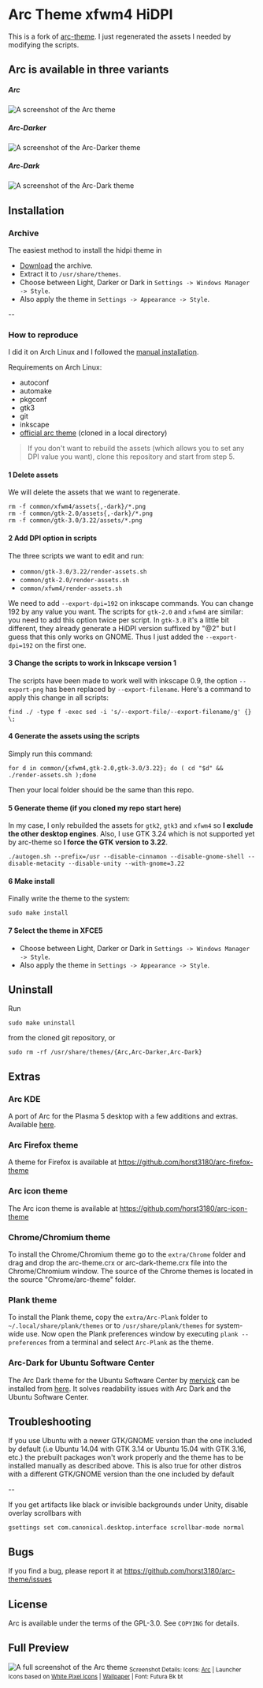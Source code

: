 # Arc Theme xfwm4 HiDPI

This is a fork of [arc-theme](https://github.com/horst3180/arc-theme). I just regenerated the assets I needed by modifying the scripts.

## Arc is available in three variants 

##### Arc

![A screenshot of the Arc theme](http://i.imgur.com/Ph5ObOa.png)

##### Arc-Darker

![A screenshot of the Arc-Darker theme](http://i.imgur.com/NC6dqyl.png)

##### Arc-Dark

![A screenshot of the Arc-Dark theme](http://i.imgur.com/5AGlCnA.png)

## Installation

### Archive

The easiest method to install the hidpi theme in

* [Download](https://sourceforge.net/projects/arc-xfwm4-hidpi/files/arc-theme-xfwm4-hidpi.tar.gz/download) the archive.
* Extract it to `/usr/share/themes`.
* Choose between Light, Darker or Dark in `Settings -> Windows Manager -> Style`.
* Also apply the theme in `Settings -> Appearance -> Style`.

--

### How to reproduce

I did it on Arch Linux and I followed the [manual installation](https://github.com/horst3180/arc-theme#manual-installation).

Requirements on Arch Linux:
* autoconf
* automake
* pkgconf
* gtk3
* git
* inkscape
* [official arc theme](https://github.com/horst3180/arc-theme) (cloned in a local directory)

> If you don't want to rebuild the assets (which allows you to set any DPI value you want), clone this repository and start from step 5.

#### 1 Delete assets

We will delete the assets that we want to regenerate.

```
rm -f common/xfwm4/assets{,-dark}/*.png
rm -f common/gtk-2.0/assets{,-dark}/*.png
rm -f common/gtk-3.0/3.22/assets/*.png
```

#### 2 Add DPI option in scripts

The three scripts we want to edit and run:
* `common/gtk-3.0/3.22/render-assets.sh`
* `common/gtk-2.0/render-assets.sh`
* `common/xfwm4/render-assets.sh`

We need to add `--export-dpi=192` on inkscape commands. You can change 192 by any value you want. The scripts for `gtk-2.0` and `xfwm4` are similar: you need to add this option twice per script. In `gtk-3.0` it's a little bit different, they already generate a HiDPI version suffixed by "@2" but I guess that this only works on GNOME. Thus I just added the `--export-dpi=192` on the first one.

#### 3 Change the scripts to work in Inkscape version 1

The scripts have been made to work well with inkscape 0.9, the option `--export-png` has been replaced by `--export-filename`. Here's a command to apply this change in all scripts:

```
find ./ -type f -exec sed -i 's/--export-file/--export-filename/g' {} \;
```

#### 4 Generate the assets using the scripts

Simply run this command:

```
for d in common/{xfwm4,gtk-2.0,gtk-3.0/3.22}; do ( cd "$d" && ./render-assets.sh );done
```

Then your local folder should be the same than this repo.

#### 5 Generate theme (if you cloned my repo start here)

In my case, I only rebuilded the assets for `gtk2`, `gtk3` and `xfwm4` so **I exclude the other desktop engines**. Also, I use GTK 3.24 which is not supported yet by arc-theme so **I force the GTK version to 3.22**.

```
./autogen.sh --prefix=/usr --disable-cinnamon --disable-gnome-shell --disable-metacity --disable-unity --with-gnome=3.22
```

#### 6 Make install

Finally write the theme to the system:
```
sudo make install
```

#### 7 Select the theme in XFCE5
* Choose between Light, Darker or Dark in `Settings -> Windows Manager -> Style`.
* Also apply the theme in `Settings -> Appearance -> Style`.

## Uninstall

Run

    sudo make uninstall

from the cloned git repository, or

    sudo rm -rf /usr/share/themes/{Arc,Arc-Darker,Arc-Dark}

## Extras

### Arc KDE
A port of Arc for the Plasma 5 desktop with a few additions and extras. Available [here](https://github.com/PapirusDevelopmentTeam/arc-kde).

### Arc Firefox theme
A theme for Firefox is available at https://github.com/horst3180/arc-firefox-theme

### Arc icon theme
The Arc icon theme is available at https://github.com/horst3180/arc-icon-theme

### Chrome/Chromium theme
To install the Chrome/Chromium theme go to the `extra/Chrome` folder and drag and drop the arc-theme.crx or arc-dark-theme.crx file into the Chrome/Chromium window. The source of the Chrome themes is located in the source "Chrome/arc-theme" folder.

### Plank theme
To install the Plank theme, copy the `extra/Arc-Plank` folder to `~/.local/share/plank/themes` or to `/usr/share/plank/themes` for system-wide use.
Now open the Plank preferences window by executing `plank --preferences` from a terminal and select `Arc-Plank` as the theme.

### Arc-Dark for Ubuntu Software Center
The Arc Dark theme for the Ubuntu Software Center by [mervick](https://github.com/mervick) can be installed from [here](https://github.com/mervick/arc-dark-software-center). It solves readability issues with Arc Dark and the Ubuntu Software Center.

## Troubleshooting

If you use Ubuntu with a newer GTK/GNOME version than the one included by default (i.e Ubuntu 14.04 with GTK 3.14 or Ubuntu 15.04 with GTK 3.16, etc.) the prebuilt packages won't work properly and the theme has to be installed manually as described above.
This is also true for other distros with a different GTK/GNOME version than the one included by default

--

If you get artifacts like black or invisible backgrounds under Unity, disable overlay scrollbars with

    gsettings set com.canonical.desktop.interface scrollbar-mode normal


## Bugs
If you find a bug, please report it at https://github.com/horst3180/arc-theme/issues

## License
Arc is available under the terms of the GPL-3.0. See `COPYING` for details.

## Full Preview
![A full screenshot of the Arc theme](http://i.imgur.com/tD1OBQ3.png)
<sub>Screenshot Details: Icons: [Arc](https://github.com/horst3180/arc-icon-theme) | Launcher Icons based on [White Pixel Icons](http://darkdawg.deviantart.com/art/White-Pixel-Icons-252310560) | [Wallpaper](https://pixabay.com/photo-869593/) | Font: Futura Bk bt</sub>

[obs-repo]: http://software.opensuse.org/download.html?project=home%3AHorst3180&package=arc-theme
[sk-overlay]: https://c.darenet.org/scriptkitties/overlay

